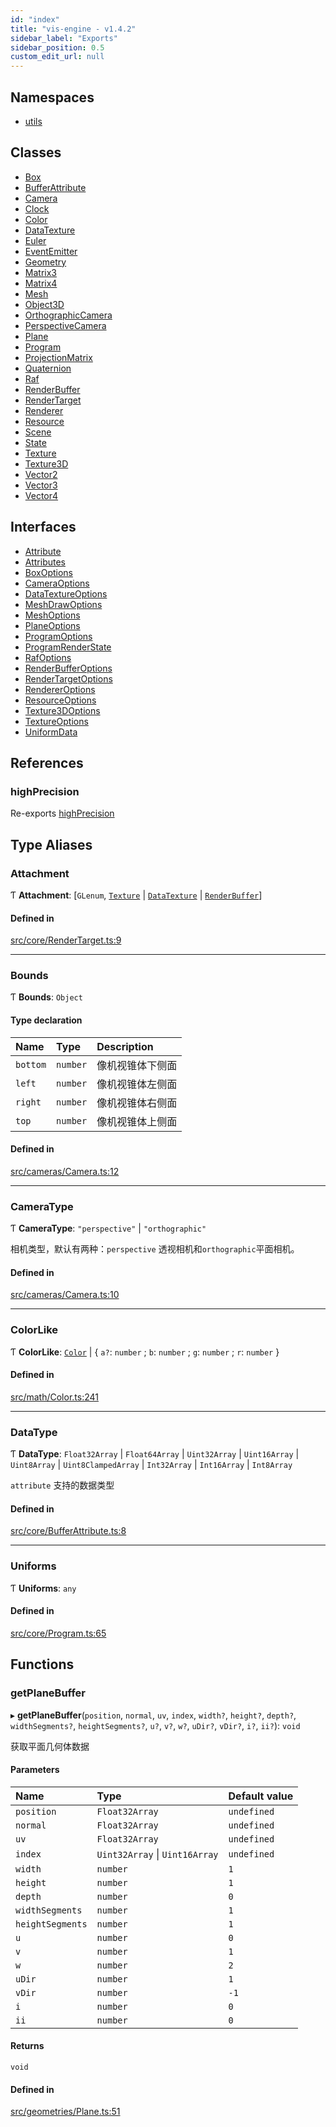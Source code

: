 ```yaml
---
id: "index"
title: "vis-engine - v1.4.2"
sidebar_label: "Exports"
sidebar_position: 0.5
custom_edit_url: null
---
```


## Namespaces

- [utils](namespaces/utils.md)

## Classes

- [Box](classes/Box.md)
- [BufferAttribute](classes/BufferAttribute.md)
- [Camera](classes/Camera.md)
- [Clock](classes/Clock.md)
- [Color](classes/Color.md)
- [DataTexture](classes/DataTexture.md)
- [Euler](classes/Euler.md)
- [EventEmitter](classes/EventEmitter.md)
- [Geometry](classes/Geometry.md)
- [Matrix3](classes/Matrix3.md)
- [Matrix4](classes/Matrix4.md)
- [Mesh](classes/Mesh.md)
- [Object3D](classes/Object3D.md)
- [OrthographicCamera](classes/OrthographicCamera.md)
- [PerspectiveCamera](classes/PerspectiveCamera.md)
- [Plane](classes/Plane.md)
- [Program](classes/Program.md)
- [ProjectionMatrix](classes/ProjectionMatrix.md)
- [Quaternion](classes/Quaternion.md)
- [Raf](classes/Raf.md)
- [RenderBuffer](classes/RenderBuffer.md)
- [RenderTarget](classes/RenderTarget.md)
- [Renderer](classes/Renderer.md)
- [Resource](classes/Resource.md)
- [Scene](classes/Scene.md)
- [State](classes/State.md)
- [Texture](classes/Texture.md)
- [Texture3D](classes/Texture3D.md)
- [Vector2](classes/Vector2.md)
- [Vector3](classes/Vector3.md)
- [Vector4](classes/Vector4.md)

## Interfaces

- [Attribute](interfaces/Attribute.md)
- [Attributes](interfaces/Attributes.md)
- [BoxOptions](interfaces/BoxOptions.md)
- [CameraOptions](interfaces/CameraOptions.md)
- [DataTextureOptions](interfaces/DataTextureOptions.md)
- [MeshDrawOptions](interfaces/MeshDrawOptions.md)
- [MeshOptions](interfaces/MeshOptions.md)
- [PlaneOptions](interfaces/PlaneOptions.md)
- [ProgramOptions](interfaces/ProgramOptions.md)
- [ProgramRenderState](interfaces/ProgramRenderState.md)
- [RafOptions](interfaces/RafOptions.md)
- [RenderBufferOptions](interfaces/RenderBufferOptions.md)
- [RenderTargetOptions](interfaces/RenderTargetOptions.md)
- [RendererOptions](interfaces/RendererOptions.md)
- [ResourceOptions](interfaces/ResourceOptions.md)
- [Texture3DOptions](interfaces/Texture3DOptions.md)
- [TextureOptions](interfaces/TextureOptions.md)
- [UniformData](interfaces/UniformData.md)

## References

### highPrecision

Re-exports [highPrecision](namespaces/utils.md#highprecision)

## Type Aliases

### Attachment

Ƭ **Attachment**: [`GLenum`, [`Texture`](classes/Texture.md) \| [`DataTexture`](classes/DataTexture.md) \| [`RenderBuffer`](classes/RenderBuffer.md)]

#### Defined in

[src/core/RenderTarget.ts:9](https://github.com/sakitam-gis/vis-engine/blob/7cb4094/src/core/RenderTarget.ts#L9)

___

### Bounds

Ƭ **Bounds**: `Object`

#### Type declaration

| Name | Type | Description |
| :------ | :------ | :------ |
| `bottom` | `number` | 像机视锥体下侧面 |
| `left` | `number` | 像机视锥体左侧面 |
| `right` | `number` | 像机视锥体右侧面 |
| `top` | `number` | 像机视锥体上侧面 |

#### Defined in

[src/cameras/Camera.ts:12](https://github.com/sakitam-gis/vis-engine/blob/7cb4094/src/cameras/Camera.ts#L12)

___

### CameraType

Ƭ **CameraType**: ``"perspective"`` \| ``"orthographic"``

相机类型，默认有两种：`perspective` 透视相机和`orthographic`平面相机。

#### Defined in

[src/cameras/Camera.ts:10](https://github.com/sakitam-gis/vis-engine/blob/7cb4094/src/cameras/Camera.ts#L10)

___

### ColorLike

Ƭ **ColorLike**: [`Color`](classes/Color.md) \| { `a?`: `number` ; `b`: `number` ; `g`: `number` ; `r`: `number`  }

#### Defined in

[src/math/Color.ts:241](https://github.com/sakitam-gis/vis-engine/blob/7cb4094/src/math/Color.ts#L241)

___

### DataType

Ƭ **DataType**: `Float32Array` \| `Float64Array` \| `Uint32Array` \| `Uint16Array` \| `Uint8Array` \| `Uint8ClampedArray` \| `Int32Array` \| `Int16Array` \| `Int8Array`

`attribute` 支持的数据类型

#### Defined in

[src/core/BufferAttribute.ts:8](https://github.com/sakitam-gis/vis-engine/blob/7cb4094/src/core/BufferAttribute.ts#L8)

___

### Uniforms

Ƭ **Uniforms**: `any`

#### Defined in

[src/core/Program.ts:65](https://github.com/sakitam-gis/vis-engine/blob/7cb4094/src/core/Program.ts#L65)

## Functions

### getPlaneBuffer

▸ **getPlaneBuffer**(`position`, `normal`, `uv`, `index`, `width?`, `height?`, `depth?`, `widthSegments?`, `heightSegments?`, `u?`, `v?`, `w?`, `uDir?`, `vDir?`, `i?`, `ii?`): `void`

获取平面几何体数据

#### Parameters

| Name | Type | Default value |
| :------ | :------ | :------ |
| `position` | `Float32Array` | `undefined` |
| `normal` | `Float32Array` | `undefined` |
| `uv` | `Float32Array` | `undefined` |
| `index` | `Uint32Array` \| `Uint16Array` | `undefined` |
| `width` | `number` | `1` |
| `height` | `number` | `1` |
| `depth` | `number` | `0` |
| `widthSegments` | `number` | `1` |
| `heightSegments` | `number` | `1` |
| `u` | `number` | `0` |
| `v` | `number` | `1` |
| `w` | `number` | `2` |
| `uDir` | `number` | `1` |
| `vDir` | `number` | `-1` |
| `i` | `number` | `0` |
| `ii` | `number` | `0` |

#### Returns

`void`

#### Defined in

[src/geometries/Plane.ts:51](https://github.com/sakitam-gis/vis-engine/blob/7cb4094/src/geometries/Plane.ts#L51)
